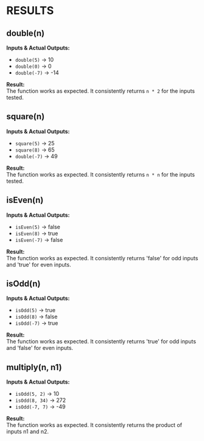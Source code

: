 # RESULTS

## double(n)

**Inputs & Actual Outputs:**
- `double(5)` → 10
- `double(0)` → 0
- `double(-7)` → -14

**Result:**  
The function works as expected. It consistently returns `n * 2` for the inputs tested.

## square(n)

**Inputs & Actual Outputs:**
- `square(5)` → 25
- `square(8)` → 65
- `double(-7)` → 49

**Result:**  
The function works as expected. It consistently returns `n * n` for the inputs tested.

## isEven(n)

**Inputs & Actual Outputs:**
- `isEven(5)` → false
- `isEven(8)` → true
- `isEven(-7)` → false

**Result:**  
The function works as expected. It consistently returns 'false' for odd inputs and 'true' for even inputs.

## isOdd(n)

**Inputs & Actual Outputs:**
- `isOdd(5)` → true
- `isOdd(8)` → false
- `isOdd(-7)` → true

**Result:**  
The function works as expected. It consistently returns 'true' for odd inputs and 'false' for even inputs.

## multiply(n, n1)

**Inputs & Actual Outputs:**
- `isOdd(5, 2)` → 10
- `isOdd(8, 34)` → 272
- `isOdd(-7, 7)` → -49

**Result:**  
The function works as expected. It consistently returns the product of inputs n1 and n2.